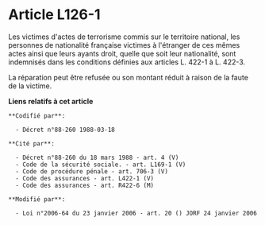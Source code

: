# Article L126-1

Les victimes d'actes de terrorisme commis sur le territoire national, les personnes de nationalité française victimes à
l'étranger de ces mêmes actes ainsi que leurs ayants droit, quelle que soit leur nationalité, sont indemnisés dans les
conditions définies aux articles L. 422-1 à L. 422-3. 

La réparation peut être refusée ou son montant réduit à raison de la faute de la victime.

**Liens relatifs à cet article**

	**Codifié par**:

	  - Décret n°88-260 1988-03-18

	**Cité par**:

	  - Décret n°88-260 du 18 mars 1988 - art. 4 (V)
	  - Code de la sécurité sociale. - art. L169-1 (V)
	  - Code de procédure pénale - art. 706-3 (V)
	  - Code des assurances - art. L422-1 (V)
	  - Code des assurances - art. R422-6 (M)

	**Modifié par**:

	  - Loi n°2006-64 du 23 janvier 2006 - art. 20 () JORF 24 janvier 2006
